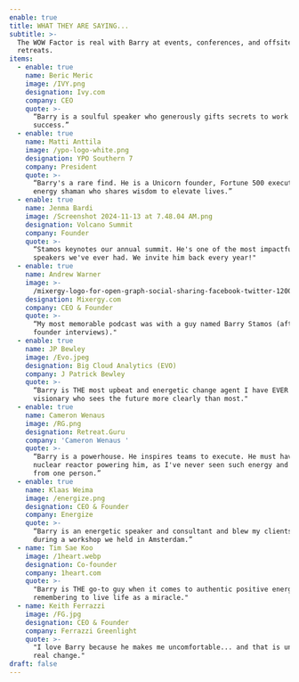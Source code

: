 ```yaml
---
enable: true
title: WHAT THEY ARE SAYING...
subtitle: >-
  The WOW Factor is real with Barry at events, conferences, and offsite
  retreats. 
items:
  - enable: true
    name: Beric Meric
    image: /IVY.png
    designation: Ivy.com
    company: CEO
    quote: >-
      “Barry is a soulful speaker who generously gifts secrets to work & life
      success.” 
  - enable: true
    name: Matti Anttila
    image: /ypo-logo-white.png
    designation: YPO Southern 7
    company: President
    quote: >-
      “Barry's a rare find. He is a Unicorn founder, Fortune 500 executive, and
      energy shaman who shares wisdom to elevate lives.”
  - enable: true
    name: Jenma Bardi
    image: /Screenshot 2024-11-13 at 7.48.04 AM.png
    designation: Volcano Summit
    company: Founder
    quote: >-
      “Stamos keynotes our annual summit. He's one of the most impactful
      speakers we've ever had. We invite him back every year!"
  - enable: true
    name: Andrew Warner
    image: >-
      /mixergy-logo-for-open-graph-social-sharing-facebook-twitter-1200x630-1.png
    designation: Mixergy.com
    company: CEO & Founder
    quote: >-
      “My most memorable podcast was with a guy named Barry Stamos (after 1,500+
      founder interviews)."
  - enable: true
    name: JP Bewley
    image: /Evo.jpeg
    designation: Big Cloud Analytics (EVO)
    company: J Patrick Bewley
    quote: >-
      “Barry is THE most upbeat and energetic change agent I have EVER met. A
      visionary who sees the future more clearly than most." 
  - enable: true
    name: Cameron Wenaus
    image: /RG.png
    designation: Retreat.Guru
    company: 'Cameron Wenaus '
    quote: >-
      “Barry is a powerhouse. He inspires teams to execute. He must have a small
      nuclear reactor powering him, as I've never seen such energy and output
      from one person.”
  - enable: true
    name: Klaas Weima
    image: /energize.png
    designation: CEO & Founder
    company: Energize
    quote: >-
      “Barry is an energetic speaker and consultant and blew my clients away
      during a workshop we held in Amsterdam.”
  - name: Tim Sae Koo
    image: /1heart.webp
    designation: Co-founder
    company: 1heart.com
    quote: >-
      "Barry is THE go-to guy when it comes to authentic positive energy x
      remembering to live life as a miracle."
  - name: Keith Ferrazzi
    image: /FG.jpg
    designation: CEO & Founder
    company: Ferrazzi Greenlight
    quote: >-
      "I love Barry because he makes me uncomfortable... and that is unlocks
      real change."
draft: false
---
```

